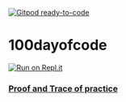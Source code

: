 [![Gitpod ready-to-code](https://img.shields.io/badge/Gitpod-ready--to--code-blue?logo=gitpod)](https://gitpod.io/#https://github.com/genialkartik/100daysofcode)

# 100dayofcode

[![Run on Repl.it](https://repl.it/badge/github/genialkartik/100daysofcode)](https://repl.it/github/genialkartik/100daysofcode)

### [Proof and Trace of practice](https://github.com/users/himanshu-brown/projects/2)

